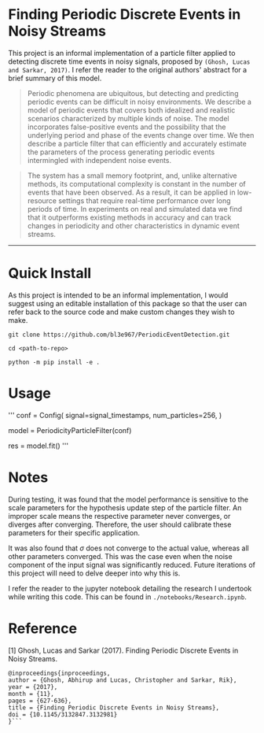 # Finding Periodic Discrete Events in Noisy Streams

This project is an informal implementation of a particle filter applied to detecting discrete time events in noisy signals, proposed by `(Ghosh, Lucas and Sarkar, 2017)`. I refer the reader to the original authors' abstract for a brief summary of this model.


> Periodic phenomena are ubiquitous, but detecting and predicting periodic events can be difficult in noisy environments. 
> We describe a model of periodic events that covers both idealized and realistic scenarios characterized by multiple kinds of noise.
> The model incorporates false-positive events and the possibility that the underlying period and phase of the events change over time. 
> We then describe a particle filter that can efficiently and accurately estimate the parameters of the process generating periodic events 
> intermingled with independent noise events.

> The system has a small memory footprint, and, unlike alternative methods, its computational complexity is constant in the number of events 
> that have been observed. As a result, it can be applied in low-resource settings that require real-time performance over long periods of time. 
> In experiments on real and simulated data we find that it outperforms existing methods in accuracy and can track changes in periodicity and 
> other characteristics in dynamic event streams.

---

# Quick Install
As this project is intended to be an informal implementation, I would suggest using an editable installation of this package so that the user can refer back to the source code and make custom changes they wish to make.

```
git clone https://github.com/bl3e967/PeriodicEventDetection.git

cd <path-to-repo>

python -m pip install -e .
```

# Usage

'''
conf = Config(
  signal=signal_timestamps, 
  num_particles=256, 
)

model = PeriodicityParticleFilter(conf)

res = model.fit()
'''

# Notes

During testing, it was found that the model performance is sensitive to the scale parameters for the hypothesis update step of the particle filter. An improper scale means the respective parameter never converges, or diverges after converging. Therefore, the user should calibrate these parameters for their specific application. 

It was also found that $\sigma$ does not converge to the actual value, whereas all other parameters converged. This was the case even when the noise component of the input signal was significantly reduced. Future iterations of this project will need to delve deeper into why this is. 

I refer the reader to the jupyter notebook detailing the research I undertook while writing this code. This can be found in `./notebooks/Research.ipynb`. 

# Reference
<a id="1">[1]</a> Ghosh, Lucas and Sarkar (2017). Finding Periodic Discrete Events in Noisy Streams.
```
@inproceedings{inproceedings,
author = {Ghosh, Abhirup and Lucas, Christopher and Sarkar, Rik},
year = {2017},
month = {11},
pages = {627-636},
title = {Finding Periodic Discrete Events in Noisy Streams},
doi = {10.1145/3132847.3132981}
}```

